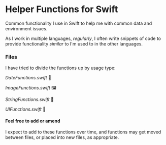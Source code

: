 # Helper Functions for Swift
Common functionality I use in Swift to help me with common data and environment issues.

As I work in multiple languages, *regularly*, I often write snippets of code to provide functionality *similar* to I'm used to in the other languages.

### Files
I have tried to divide the functions up by usage type:

*DateFunctions.swift* 📅

*ImageFunctions.swift* 🖼

*StringFunctions.swift* 🧵

*UIFunctions.swift* 🧱

#### Feel free to add or amend
I expect to add to these functions over time, and functions may get moved between files, or placed into new files, as appropriate.
